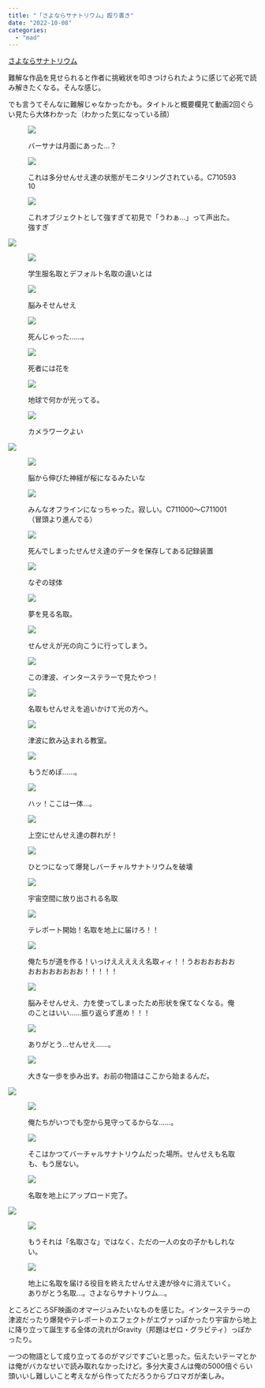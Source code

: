 ```yaml
---
title: "「さよならサナトリウム」殴り書き"
date: "2022-10-08"
categories: 
  - "mad"
---
```


<script type="application/javascript" src="https://embed.nicovideo.jp/watch/sm41171338/script?w=640&amp;h=360"></script>

[さよならサナトリウム](https://www.nicovideo.jp/watch/sm41171338)

難解な作品を見せられると作者に挑戦状を叩きつけられたように感じて必死で読み解きたくなる。そんな感じ。

でも言うてそんなに難解じゃなかったかも。タイトルと概要欄見て動画2回ぐらい見たら大体わかった（わかった気になっている顔）

<!--more-->

<figure>

![](../../images/さよならサナトリウム.mp4_snapshot_00.14_2022.10.09_06.25.47-1024x576.jpg)

<figcaption>

バーサナは月面にあった…？

</figcaption>

</figure>

<figure>

![](../../images/さよならサナトリウム.mp4_snapshot_00.17_2022.10.09_06.26.29-1024x576.jpg)

<figcaption>

これは多分せんせえ達の状態がモニタリングされている。C710593 10

</figcaption>

</figure>

<figure>

![](../../images/さよならサナトリウム.mp4_snapshot_01.00_2022.10.09_06.34.07-1024x576.jpg)

<figcaption>

これオブジェクトとして強すぎて初見で「うわぁ…」って声出た。強すぎ

</figcaption>

</figure>

![](../../images/さよならサナトリウム.mp4_snapshot_00.29_2022.10.09_06.33.26-1024x576.jpg)

<figure>

![](../../images/さよならサナトリウム.mp4_snapshot_01.06_2022.10.09_06.39.07-1024x576.jpg)

<figcaption>

学生服名取とデフォルト名取の違いとは

</figcaption>

</figure>

<figure>

![](../../images/さよならサナトリウム.mp4_snapshot_01.10_2022.10.09_06.41.55-1024x576.jpg)

<figcaption>

脳みそせんせえ

</figcaption>

</figure>

<figure>

![](../../images/さよならサナトリウム.mp4_snapshot_01.18_2022.10.09_06.43.12-1024x576.jpg)

<figcaption>

死んじゃった……。

</figcaption>

</figure>

<figure>

![](../../images/さよならサナトリウム.mp4_snapshot_01.31_2022.10.09_06.44.40-1024x576.jpg)

<figcaption>

死者には花を

</figcaption>

</figure>

<figure>

![](../../images/さよならサナトリウム.mp4_snapshot_01.39_2022.10.09_06.45.58-1024x576.jpg)

<figcaption>

地球で何かが光ってる。

</figcaption>

</figure>

<figure>

![](../../images/さよならサナトリウム.mp4_snapshot_02.05_2022.10.09_06.48.07-1024x576.jpg)

<figcaption>

カメラワークよい

</figcaption>

</figure>

![](../../images/さよならサナトリウム.mp4_snapshot_02.08_2022.10.09_06.49.05-1024x576.jpg)

<figure>

![](../../images/さよならサナトリウム.mp4_snapshot_02.11_2022.10.09_06.49.31-1024x576.jpg)

<figcaption>

脳から伸びた神経が桜になるみたいな

</figcaption>

</figure>

<figure>

![](../../images/さよならサナトリウム.mp4_snapshot_02.18_2022.10.09_06.50.26-1024x576.jpg)

<figcaption>

みんなオフラインになっちゃった。寂しい。C711000～C711001（冒頭より進んでる）

</figcaption>

</figure>

<figure>

![](../../images/さよならサナトリウム.mp4_snapshot_02.19_2022.10.09_06.52.24-1024x576.jpg)

<figcaption>

死んでしまったせんせえ達のデータを保存してある記録装置

</figcaption>

</figure>

<figure>

![](../../images/さよならサナトリウム.mp4_snapshot_02.23_2022.10.09_06.54.34-1024x576.jpg)

<figcaption>

なぞの球体

</figcaption>

</figure>

<figure>

![](../../images/さよならサナトリウム.mp4_snapshot_02.25_2022.10.09_07.29.50-1024x576.jpg)

<figcaption>

夢を見る名取。

</figcaption>

</figure>

<figure>

![](../../images/さよならサナトリウム.mp4_snapshot_02.33_2022.10.09_06.55.41-1024x576.jpg)

<figcaption>

せんせえが光の向こうに行ってしまう。

</figcaption>

</figure>

<figure>

![](../../images/さよならサナトリウム.mp4_snapshot_02.43_2022.10.09_06.56.26-1024x576.jpg)

<figcaption>

この津波、インターステラーで見たやつ！

</figcaption>

</figure>

<figure>

![](../../images/さよならサナトリウム.mp4_snapshot_02.46_2022.10.09_06.59.32-1024x576.jpg)

<figcaption>

名取もせんせえを追いかけて光の方へ。

</figcaption>

</figure>

<figure>

![](../../images/さよならサナトリウム.mp4_snapshot_02.54_2022.10.09_07.00.45-1024x576.jpg)

<figcaption>

津波に飲み込まれる教室。

</figcaption>

</figure>

<figure>

![](../../images/さよならサナトリウム.mp4_snapshot_02.58_2022.10.09_07.31.48-1024x576.jpg)

<figcaption>

もうだめぽ……。

</figcaption>

</figure>

<figure>

![](../../images/さよならサナトリウム.mp4_snapshot_03.03_2022.10.09_07.32.37-1024x576.jpg)

<figcaption>

ハッ！ここは一体…。

</figcaption>

</figure>

<figure>

![](../../images/さよならサナトリウム.mp4_snapshot_03.06_2022.10.09_07.02.25-1024x576.jpg)

<figcaption>

上空にせんせえ達の群れが！

</figcaption>

</figure>

<figure>

![](../../images/さよならサナトリウム.mp4_snapshot_03.09_2022.10.09_07.03.19-1024x576.jpg)

<figcaption>

ひとつになって爆発しバーチャルサナトリウムを破壊

</figcaption>

</figure>

<figure>

![](../../images/さよならサナトリウム.mp4_snapshot_03.12_2022.10.09_07.04.14-1024x576.jpg)

<figcaption>

宇宙空間に放り出される名取

</figcaption>

</figure>

<figure>

![](../../images/さよならサナトリウム.mp4_snapshot_03.15_2022.10.09_07.05.35-1024x576.jpg)

<figcaption>

テレポート開始！名取を地上に届けろ！！

</figcaption>

</figure>

<figure>

![](../../images/さよならサナトリウム.mp4_snapshot_03.19_2022.10.09_07.07.02-1024x576.jpg)

<figcaption>

俺たちが道を作る！いっけえええええ名取ィィ！！うおおおおおおおおおおおおおお！！！！！

</figcaption>

</figure>

<figure>

![](../../images/さよならサナトリウム.mp4_snapshot_03.22_2022.10.09_07.08.26-1024x576.jpg)

<figcaption>

脳みそせんせえ、力を使ってしまったため形状を保てなくなる。俺のことはいい……振り返らず進め！！！

</figcaption>

</figure>

<figure>

![](../../images/さよならサナトリウム.mp4_snapshot_03.23_2022.10.09_07.09.40-1024x576.jpg)

<figcaption>

ありがとう…せんせえ……。

</figcaption>

</figure>

<figure>

![](../../images/さよならサナトリウム.mp4_snapshot_03.25_2022.10.09_07.10.46-1024x576.jpg)

<figcaption>

大きな一歩を歩み出す。お前の物語はここから始まるんだ。

</figcaption>

</figure>

![](../../images/さよならサナトリウム.mp4_snapshot_03.27_2022.10.09_07.25.07-1024x576.jpg)

<figure>

![](../../images/さよならサナトリウム.mp4_snapshot_03.29_2022.10.09_07.12.44-1024x576.jpg)

<figcaption>

俺たちがいつでも空から見守ってるからな……。

</figcaption>

</figure>

<figure>

![](../../images/さよならサナトリウム.mp4_snapshot_03.42_2022.10.09_07.14.06-1024x576.jpg)

<figcaption>

そこはかつてバーチャルサナトリウムだった場所。せんせえも名取も、もう居ない。

</figcaption>

</figure>

<figure>

![](../../images/さよならサナトリウム.mp4_snapshot_03.46_2022.10.09_07.15.02-1024x576.jpg)

<figcaption>

名取を地上にアップロード完了。

</figcaption>

</figure>

![](../../images/さよならサナトリウム.mp4_snapshot_03.55_2022.10.09_07.19.12-1024x576.jpg)

<figure>

![](../../images/さよならサナトリウム.mp4_snapshot_04.00_2022.10.09_07.19.16-1024x576.jpg)

<figcaption>

もうそれは「名取さな」ではなく、ただの一人の女の子かもしれない。

</figcaption>

</figure>

<figure>

![](../../images/さよならサナトリウム.mp4_snapshot_04.16_2022.10.09_07.20.49-1024x576.jpg)

<figcaption>

地上に名取を届ける役目を終えたせんせえ達が徐々に消えていく。ありがとう名取…。さよならサナトリウム…。

</figcaption>

</figure>

ところどころSF映画のオマージュみたいなものを感じた。インターステラーの津波だったり爆発やテレポートのエフェクトがエヴァっぽかったり宇宙から地上に降り立って誕生する全体の流れがGravity（邦題はゼロ・グラビティ）っぽかったり。

一つの物語として成り立ってるのがマジですごいと思った。伝えたいテーマとかは俺がバカなせいで読み取れなかったけど。多分大麦さんは俺の5000倍ぐらい頭いいし難しいこと考えながら作ってただろうからブロマガが楽しみ。
